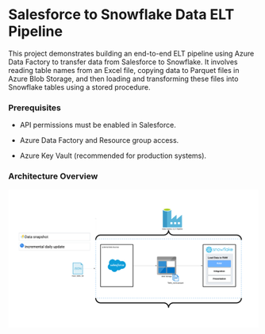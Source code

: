 # Salesforce to Snowflake Data ELT Pipeline
This project demonstrates building an end-to-end ELT pipeline using Azure Data Factory to transfer data from Salesforce to Snowflake. It involves reading table names from an Excel file, copying data to Parquet files in Azure Blob Storage, and then loading and transforming these files into Snowflake tables using a stored procedure.

### Prerequisites
- API permissions must be enabled in Salesforce.

- Azure Data Factory and Resource group access.

- Azure Key Vault (recommended for production systems).

### Architecture Overview

![Architecture Diagram](Salesforce-to-Snowfalke-ELT/Salesforce-Snowflake-ELT.png)

